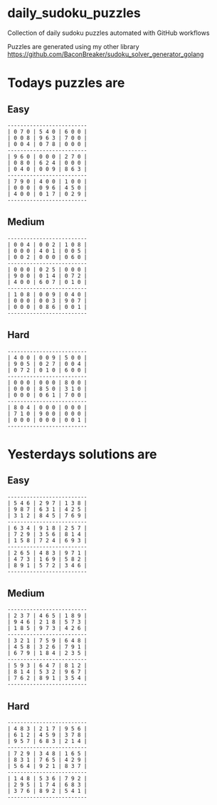
# daily_sudoku_puzzles 

Collection of daily sudoku puzzles automated with GitHub workflows 

Puzzles are generated using my other library https://github.com/BaconBreaker/sudoku_solver_generator_golang 
 

# Todays puzzles are 

## Easy 

```
-------------------------
| 0 7 0 | 5 4 0 | 6 0 0 | 
| 0 0 8 | 9 6 3 | 7 0 0 | 
| 0 0 4 | 0 7 8 | 0 0 0 | 
-------------------------
| 9 6 0 | 0 0 0 | 2 7 0 | 
| 0 8 0 | 6 2 4 | 0 0 0 | 
| 0 4 0 | 0 0 9 | 8 6 3 | 
-------------------------
| 7 9 0 | 4 0 0 | 1 0 0 | 
| 0 0 0 | 0 9 6 | 4 5 0 | 
| 4 0 0 | 0 1 7 | 0 2 9 | 
-------------------------
```
## Medium 

```
-------------------------
| 0 0 4 | 0 0 2 | 1 0 8 | 
| 0 0 0 | 4 0 1 | 0 0 5 | 
| 0 0 2 | 0 0 0 | 0 6 0 | 
-------------------------
| 0 0 0 | 0 2 5 | 0 0 0 | 
| 9 0 0 | 0 1 4 | 0 7 2 | 
| 4 0 0 | 6 0 7 | 0 1 0 | 
-------------------------
| 1 0 8 | 0 0 9 | 0 4 0 | 
| 0 0 0 | 0 0 3 | 9 0 7 | 
| 0 0 0 | 0 8 6 | 0 0 1 | 
-------------------------
```
## Hard 

```
-------------------------
| 4 0 0 | 0 0 9 | 5 0 0 | 
| 9 0 5 | 0 2 7 | 0 0 4 | 
| 0 7 2 | 0 1 0 | 6 0 0 | 
-------------------------
| 0 0 0 | 0 0 0 | 8 0 0 | 
| 0 0 0 | 8 5 0 | 3 1 0 | 
| 0 0 0 | 0 6 1 | 7 0 0 | 
-------------------------
| 8 0 4 | 0 0 0 | 0 0 0 | 
| 7 1 0 | 9 0 0 | 0 0 0 | 
| 0 0 0 | 0 0 0 | 0 0 1 | 
-------------------------
```
# Yesterdays solutions are 

## Easy 

```
-------------------------
| 5 4 6 | 2 9 7 | 1 3 8 | 
| 9 8 7 | 6 3 1 | 4 2 5 | 
| 3 1 2 | 8 4 5 | 7 6 9 | 
-------------------------
| 6 3 4 | 9 1 8 | 2 5 7 | 
| 7 2 9 | 3 5 6 | 8 1 4 | 
| 1 5 8 | 7 2 4 | 6 9 3 | 
-------------------------
| 2 6 5 | 4 8 3 | 9 7 1 | 
| 4 7 3 | 1 6 9 | 5 8 2 | 
| 8 9 1 | 5 7 2 | 3 4 6 | 
-------------------------
```
## Medium 

```
-------------------------
| 2 3 7 | 4 6 5 | 1 8 9 | 
| 9 4 6 | 2 1 8 | 5 7 3 | 
| 1 8 5 | 9 7 3 | 4 2 6 | 
-------------------------
| 3 2 1 | 7 5 9 | 6 4 8 | 
| 4 5 8 | 3 2 6 | 7 9 1 | 
| 6 7 9 | 1 8 4 | 2 3 5 | 
-------------------------
| 5 9 3 | 6 4 7 | 8 1 2 | 
| 8 1 4 | 5 3 2 | 9 6 7 | 
| 7 6 2 | 8 9 1 | 3 5 4 | 
-------------------------
```
## Hard 

```
-------------------------
| 4 8 3 | 2 1 7 | 9 5 6 | 
| 6 1 2 | 4 5 9 | 3 7 8 | 
| 9 5 7 | 6 8 3 | 2 1 4 | 
-------------------------
| 7 2 9 | 3 4 8 | 1 6 5 | 
| 8 3 1 | 7 6 5 | 4 2 9 | 
| 5 6 4 | 9 2 1 | 8 3 7 | 
-------------------------
| 1 4 8 | 5 3 6 | 7 9 2 | 
| 2 9 5 | 1 7 4 | 6 8 3 | 
| 3 7 6 | 8 9 2 | 5 4 1 | 
-------------------------
```
